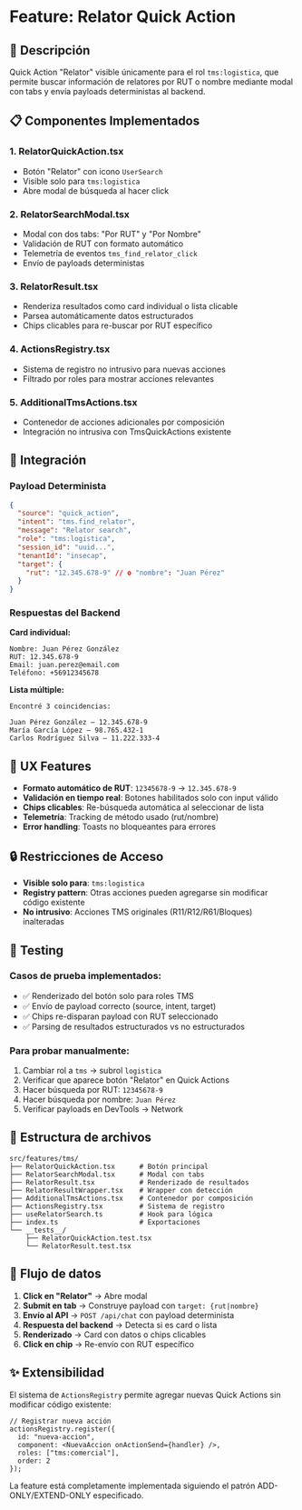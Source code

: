 # Feature: Relator Quick Action

## 🎯 Descripción

Quick Action "Relator" visible únicamente para el rol `tms:logistica`, que permite buscar información de relatores por RUT o nombre mediante modal con tabs y envía payloads deterministas al backend.

## 📋 Componentes Implementados

### 1. **RelatorQuickAction.tsx**
- Botón "Relator" con icono `UserSearch`
- Visible solo para `tms:logistica`
- Abre modal de búsqueda al hacer click

### 2. **RelatorSearchModal.tsx**
- Modal con dos tabs: "Por RUT" y "Por Nombre"
- Validación de RUT con formato automático
- Telemetría de eventos `tms_find_relator_click`
- Envío de payloads deterministas

### 3. **RelatorResult.tsx**
- Renderiza resultados como card individual o lista clicable
- Parsea automáticamente datos estructurados
- Chips clicables para re-buscar por RUT específico

### 4. **ActionsRegistry.tsx**
- Sistema de registro no intrusivo para nuevas acciones
- Filtrado por roles para mostrar acciones relevantes

### 5. **AdditionalTmsActions.tsx**
- Contenedor de acciones adicionales por composición
- Integración no intrusiva con TmsQuickActions existente

## 🔧 Integración

### Payload Determinista
```json
{
  "source": "quick_action",
  "intent": "tms.find_relator", 
  "message": "Relator search",
  "role": "tms:logistica",
  "session_id": "uuid...",
  "tenantId": "insecap",
  "target": { 
    "rut": "12.345.678-9" // o "nombre": "Juan Pérez"
  }
}
```

### Respuestas del Backend

**Card individual:**
```
Nombre: Juan Pérez González
RUT: 12.345.678-9
Email: juan.perez@email.com
Teléfono: +56912345678
```

**Lista múltiple:**
```
Encontré 3 coincidencias:

Juan Pérez González — 12.345.678-9
María García López — 98.765.432-1  
Carlos Rodríguez Silva — 11.222.333-4
```

## 🎨 UX Features

- **Formato automático de RUT**: `12345678-9` → `12.345.678-9`
- **Validación en tiempo real**: Botones habilitados solo con input válido
- **Chips clicables**: Re-búsqueda automática al seleccionar de lista
- **Telemetría**: Tracking de método usado (rut/nombre)
- **Error handling**: Toasts no bloqueantes para errores

## 🔒 Restricciones de Acceso

- **Visible solo para**: `tms:logistica`
- **Registry pattern**: Otras acciones pueden agregarse sin modificar código existente
- **No intrusivo**: Acciones TMS originales (R11/R12/R61/Bloques) inalteradas

## 🧪 Testing

### Casos de prueba implementados:
- ✅ Renderizado del botón solo para roles TMS
- ✅ Envío de payload correcto (source, intent, target)
- ✅ Chips re-disparan payload con RUT seleccionado
- ✅ Parsing de resultados estructurados vs no estructurados

### Para probar manualmente:
1. Cambiar rol a `tms` → subrol `logistica`
2. Verificar que aparece botón "Relator" en Quick Actions
3. Hacer búsqueda por RUT: `12345678-9`
4. Hacer búsqueda por nombre: `Juan Pérez`
5. Verificar payloads en DevTools → Network

## 📁 Estructura de archivos

```
src/features/tms/
├── RelatorQuickAction.tsx      # Botón principal
├── RelatorSearchModal.tsx      # Modal con tabs
├── RelatorResult.tsx           # Renderizado de resultados
├── RelatorResultWrapper.tsx    # Wrapper con detección
├── AdditionalTmsActions.tsx    # Contenedor por composición  
├── ActionsRegistry.tsx         # Sistema de registro
├── useRelatorSearch.ts         # Hook para lógica
├── index.ts                    # Exportaciones
└── __tests__/
    ├── RelatorQuickAction.test.tsx
    └── RelatorResult.test.tsx
```

## 🔄 Flujo de datos

1. **Click en "Relator"** → Abre modal
2. **Submit en tab** → Construye payload con `target: {rut|nombre}`
3. **Envío al API** → `POST /api/chat` con payload determinista  
4. **Respuesta del backend** → Detecta si es card o lista
5. **Renderizado** → Card con datos o chips clicables
6. **Click en chip** → Re-envío con RUT específico

## ✨ Extensibilidad

El sistema de `ActionsRegistry` permite agregar nuevas Quick Actions sin modificar código existente:

```tsx
// Registrar nueva acción
actionsRegistry.register({
  id: "nueva-accion",
  component: <NuevaAccion onActionSend={handler} />,
  roles: ["tms:comercial"],
  order: 2
});
```

La feature está completamente implementada siguiendo el patrón ADD-ONLY/EXTEND-ONLY especificado.